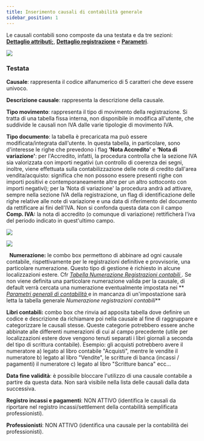 ```yaml
---
title: Inserimento causali di contabilità generale
sidebar_position: 1
---
```


Le causali contabili sono composte da una testata e da tre sezioni: **[Dettaglio attributi;](/docs/configurations/tables/finance/ledger-records-templates/insert-ledger-records-templates)**, **[Dettaglio registrazione](/docs/configurations/tables/finance/ledger-records-templates/insert-ledger-records-templates)** e **[Parametri](/docs/configurations/tables/finance/ledger-records-templates/insert-ledger-records-templates)**.

![](/img/it-it/configurations/tables/finance/ledger-records-templates/insert-ledger-records-templates/header/image01.png)

### Testata

**Causale**: rappresenta il codice alfanumerico di 5 caratteri che deve essere univoco.

**Descrizione causale**: rappresenta la descrizione della causale.

**Tipo movimento**: rappresenta il tipo di movimento della registrazione. Si tratta di una tabella fissa interna, non disponibile in modifica all'utente, che suddivide le causali non IVA dalle varie tipologie di movimento IVA.

**Tipo documento**: la tabella è precaricata ma può essere modificata/integrata dall'utente. In questa tabella, in particolare, sono d'interesse le righe che prevedono i flag **‘Nota Accredito'** e **‘Nota di variazione'**: per l'Accredito, infatti, la procedura controlla che la sezione IVA sia valorizzata con importi negativi (un controllo di coerenza dei segni, inoltre, viene effettuata sulla contabilizzazione delle note di credito dall'area vendita/acquisto: significa che non possono essere presenti righe con importi positivi e contemporaneamente altre per un altro sottoconto con importi negativi); per la ‘Nota di variazione' la procedura andrà ad attivare, sempre nella sezione IVA della registrazione, un flag di identificazione delle righe relative alle note di variazione e una data di riferimento del documento da rettificare ai fini dell'IVA. Non si confonda questa data con il campo **Comp. IVA:** la nota di accredito (o comunque di variazione) rettificherà l'iva del periodo indicato in quest'ultimo campo. 



![](/img/it-it/configurations/tables/finance/ledger-records-templates/insert-ledger-records-templates/header/image02.png)

![](/img/it-it/configurations/tables/finance/ledger-records-templates/insert-ledger-records-templates/header/image03.png)

 
**Numerazione:** le combo box permettono di abbinare ad ogni causale contabile, rispettivamente per le registrazioni definitive e provvisorie, una particolare numerazione. Questo tipo di gestione è richiesto in alcune localizzazioni estere. Cfr [*Tabella Numerazione Registrazioni contabili* ](/docs/configurations/tables/fluentis-numerations). Se non viene definita una particolare numerazione valida per la causale, di default verrà cercata una numerazione eventualmente impostata nei ** [*Parametri generali di contabilità* ](/docs/configurations/parameters/finance/accounting-parameters/) e in mancanza di un'impostazione sarà letta la tabella generale *Numerazione registrazioni contabili***

**Libri contabili:** combo box che rinvia ad apposita tabella dove definire un codice e descrizione da richiamare poi nella causale al fine di raggruppare e categorizzare le causali stesse. Queste categorie potrebbero essere anche abbinate alle differenti numerazioni di cui al campo precedente (utile per localizzazioni estere dove vengono tenuti separati i libri giornali a seconda del tipo di scrittura contabile). Esempio: gli acquisti potrebbero avere il numeratore a) legato al libro contabile "Acquisti", mentre le vendite il numeratore b) legato al libro "Vendite", le scritture di banca (incassi / pagamenti) il numeratore c) legato al libro "Scritture banca" ecc...

**Data fine validità**: è possibile bloccare l'utilizzo di una causale contabile a partire da questa data. Non sarà visibile nella lista delle causali dalla data successiva.

**Registro incassi e pagamenti**: NON ATTIVO (identifica le causali da riportare nel registro incassi/settlement della contabilità semplificata professionisti).

**Professionisti**: NON ATTIVO (identifica una causale per la contabilità dei professionisti).